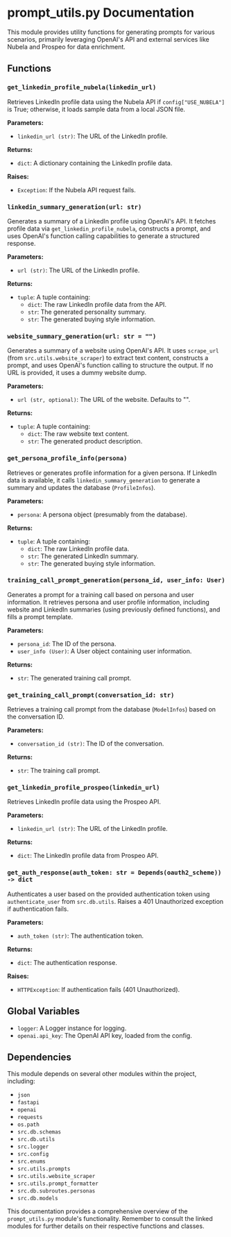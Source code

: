 # prompt_utils.py Documentation

This module provides utility functions for generating prompts for various scenarios, primarily leveraging OpenAI's API and external services like Nubela and Prospeo for data enrichment.

## Functions

### `get_linkedin_profile_nubela(linkedin_url)`

Retrieves LinkedIn profile data using the Nubela API if `config["USE_NUBELA"]` is True; otherwise, it loads sample data from a local JSON file.

**Parameters:**

* `linkedin_url (str)`: The URL of the LinkedIn profile.

**Returns:**

* `dict`:  A dictionary containing the LinkedIn profile data.

**Raises:**

* `Exception`: If the Nubela API request fails.


### `linkedin_summary_generation(url: str)`

Generates a summary of a LinkedIn profile using OpenAI's API.  It fetches profile data via `get_linkedin_profile_nubela`, constructs a prompt, and uses OpenAI's function calling capabilities to generate a structured response.

**Parameters:**

* `url (str)`: The URL of the LinkedIn profile.

**Returns:**

* `tuple`: A tuple containing:
    * `dict`: The raw LinkedIn profile data from the API.
    * `str`: The generated personality summary.
    * `str`: The generated buying style information.


### `website_summary_generation(url: str = "")`

Generates a summary of a website using OpenAI's API.  It uses `scrape_url` (from `src.utils.website_scraper`) to extract text content, constructs a prompt, and uses OpenAI's function calling to structure the output.  If no URL is provided, it uses a dummy website dump.

**Parameters:**

* `url (str, optional)`: The URL of the website. Defaults to "".

**Returns:**

* `tuple`: A tuple containing:
    * `dict`: The raw website text content.
    * `str`: The generated product description.


### `get_persona_profile_info(persona)`

Retrieves or generates profile information for a given persona.  If LinkedIn data is available, it calls `linkedin_summary_generation` to generate a summary and updates the database (`ProfileInfos`).

**Parameters:**

* `persona`: A persona object (presumably from the database).

**Returns:**

* `tuple`: A tuple containing:
    * `dict`: The raw LinkedIn profile data.
    * `str`: The generated LinkedIn summary.
    * `str`: The generated buying style information.


### `training_call_prompt_generation(persona_id, user_info: User)`

Generates a prompt for a training call based on persona and user information.  It retrieves persona and user profile information, including website and LinkedIn summaries (using previously defined functions), and fills a prompt template.

**Parameters:**

* `persona_id`: The ID of the persona.
* `user_info (User)`: A User object containing user information.

**Returns:**

* `str`: The generated training call prompt.


### `get_training_call_prompt(conversation_id: str)`

Retrieves a training call prompt from the database (`ModelInfos`) based on the conversation ID.

**Parameters:**

* `conversation_id (str)`: The ID of the conversation.

**Returns:**

* `str`: The training call prompt.


### `get_linkedin_profile_prospeo(linkedin_url)`

Retrieves LinkedIn profile data using the Prospeo API.

**Parameters:**

* `linkedin_url (str)`: The URL of the LinkedIn profile.

**Returns:**

* `dict`: The LinkedIn profile data from Prospeo API.


### `get_auth_response(auth_token: str = Depends(oauth2_scheme)) -> dict`

Authenticates a user based on the provided authentication token using `authenticate_user` from `src.db.utils`. Raises a 401 Unauthorized exception if authentication fails.

**Parameters:**

* `auth_token (str)`: The authentication token.

**Returns:**

* `dict`: The authentication response.

**Raises:**

* `HTTPException`: If authentication fails (401 Unauthorized).


## Global Variables

* `logger`: A Logger instance for logging.
* `openai.api_key`:  The OpenAI API key, loaded from the config.


## Dependencies

This module depends on several other modules within the project, including:

* `json`
* `fastapi`
* `openai`
* `requests`
* `os.path`
* `src.db.schemas`
* `src.db.utils`
* `src.logger`
* `src.config`
* `src.enums`
* `src.utils.prompts`
* `src.utils.website_scraper`
* `src.utils.prompt_formatter`
* `src.db.subroutes.personas`
* `src.db.models`


This documentation provides a comprehensive overview of the `prompt_utils.py` module's functionality.  Remember to consult the linked modules for further details on their respective functions and classes.
